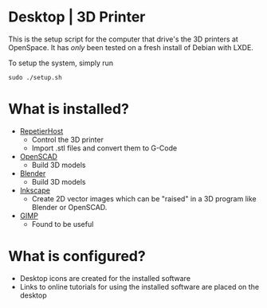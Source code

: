 Desktop | 3D Printer
===

This is the setup script for the computer that drive's the 3D printers at OpenSpace. It has *only* been tested on a fresh install of Debian with LXDE.

To setup the system, simply run

```
sudo ./setup.sh
```

# What is installed?

* [RepetierHost](http://www.repetier.com/)
  * Control the 3D printer
  * Import .stl files and convert them to G-Code
* [OpenSCAD](http://www.openscad.org/)
  * Build 3D models
* [Blender](http://www.blender.org/)
  * Build 3D models
* [Inkscape](http://www.inkscape.org/)
  * Create 2D vector images which can be "raised" in a 3D program like Blender or OpenSCAD.
* [GIMP](http://www.gimp.org/)
  * Found to be useful

# What is configured?

* Desktop icons are created for the installed software
* Links to online tutorials for using the installed software are placed on the desktop
